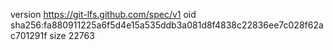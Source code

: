 version https://git-lfs.github.com/spec/v1
oid sha256:fa880911225a6f5d4e15a535ddb3a081d8f4838c22836ee7c028f62ac701291f
size 22763
